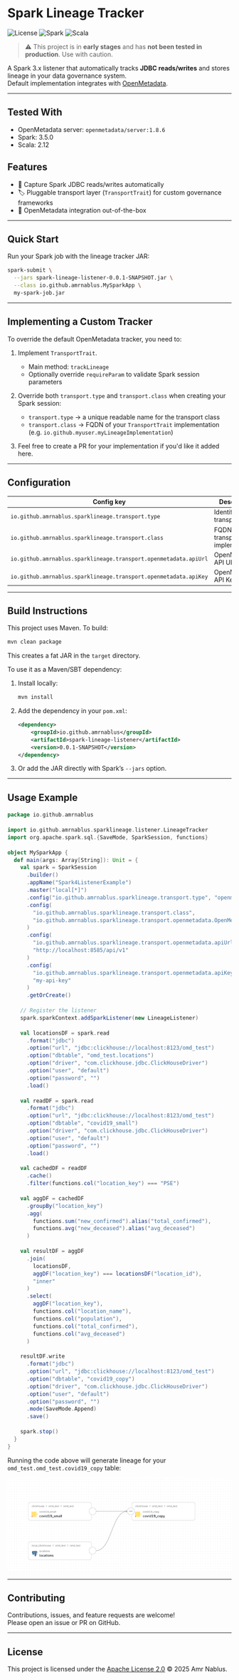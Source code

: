# Spark Lineage Tracker

![License](https://img.shields.io/github/license/amrnablus/spark-lineage-tracker)
![Spark](https://img.shields.io/badge/spark-3.5.0-blue)
![Scala](https://img.shields.io/badge/scala-2.12-red)

> ⚠️ This project is in **early stages** and has **not been tested in production**. Use with caution.

A Spark 3.x listener that automatically tracks **JDBC reads/writes** and stores lineage in your data governance system.  
Default implementation integrates with [OpenMetadata](https://open-metadata.org/).

---
## Tested With

- OpenMetadata server: `openmetadata/server:1.8.6`
- Spark: 3.5.0
- Scala: 2.12

## Features
- 📡 Capture Spark JDBC reads/writes automatically
- 🏷️ Pluggable transport layer (`TransportTrait`) for custom governance frameworks
- 🔌 OpenMetadata integration out-of-the-box

---

## Quick Start

Run your Spark job with the lineage tracker JAR:

```bash
spark-submit \
  --jars spark-lineage-listener-0.0.1-SNAPSHOT.jar \
  --class io.github.amrnablus.MySparkApp \
  my-spark-job.jar
```

---

## Implementing a Custom Tracker

To override the default OpenMetadata tracker, you need to:

1. Implement `TransportTrait`.
    - Main method: `trackLineage`
    - Optionally override `requireParam` to validate Spark session parameters

2. Override both `transport.type` and `transport.class` when creating your Spark session:
    - `transport.type` → a unique readable name for the transport class
    - `transport.class` → FQDN of your `TransportTrait` implementation (e.g. `io.github.myuser.myLineageImplementation`)

3. Feel free to create a PR for your implementation if you'd like it added here.

---

## Configuration

| Config key | Description | Example |
|------------|-------------|---------|
| `io.github.amrnablus.sparklineage.transport.type` | Identifier for transport | `openmetadata` |
| `io.github.amrnablus.sparklineage.transport.class` | FQDN of your transport implementation | `io.github.amrnablus.sparklineage.transport.openmetadata.OpenMetadataLineageClient` |
| `io.github.amrnablus.sparklineage.transport.openmetadata.apiUrl` | OpenMetadata API URL | `http://localhost:8585/api/v1` |
| `io.github.amrnablus.sparklineage.transport.openmetadata.apiKey` | OpenMetadata API Key | `my-api-key` |

---

## Build Instructions

This project uses Maven. To build:

```bash
mvn clean package
```

This creates a fat JAR in the `target` directory.

To use it as a Maven/SBT dependency:

1. Install locally:
   ```bash
   mvn install
   ```
2. Add the dependency in your `pom.xml`:
   ```xml
   <dependency>
       <groupId>io.github.amrnablus</groupId>
       <artifactId>spark-lineage-listener</artifactId>
       <version>0.0.1-SNAPSHOT</version>
   </dependency>
   ```
3. Or add the JAR directly with Spark’s `--jars` option.

---

## Usage Example

```scala
package io.github.amrnablus

import io.github.amrnablus.sparklineage.listener.LineageTracker
import org.apache.spark.sql.{SaveMode, SparkSession, functions}

object MySparkApp {
  def main(args: Array[String]): Unit = {
    val spark = SparkSession
      .builder()
      .appName("Spark4ListenerExample")
      .master("local[*]")
      .config("io.github.amrnablus.sparklineage.transport.type", "openmetadata")
      .config(
        "io.github.amrnablus.sparklineage.transport.class",
        "io.github.amrnablus.sparklineage.transport.openmetadata.OpenMetadataLineageClient"
      )
      .config(
        "io.github.amrnablus.sparklineage.transport.openmetadata.apiUrl",
        "http://localhost:8585/api/v1"
      )
      .config(
        "io.github.amrnablus.sparklineage.transport.openmetadata.apiKey",
        "my-api-key"
      )
      .getOrCreate()

    // Register the listener
    spark.sparkContext.addSparkListener(new LineageListener)

    val locationsDF = spark.read
      .format("jdbc")
      .option("url", "jdbc:clickhouse://localhost:8123/omd_test")
      .option("dbtable", "omd_test.locations")
      .option("driver", "com.clickhouse.jdbc.ClickHouseDriver")
      .option("user", "default")
      .option("password", "")
      .load()

    val readDF = spark.read
      .format("jdbc")
      .option("url", "jdbc:clickhouse://localhost:8123/omd_test")
      .option("dbtable", "covid19_small")
      .option("driver", "com.clickhouse.jdbc.ClickHouseDriver")
      .option("user", "default")
      .option("password", "")
      .load()

    val cachedDF = readDF
      .cache()
      .filter(functions.col("location_key") === "PSE")

    val aggDF = cachedDF
      .groupBy("location_key")
      .agg(
        functions.sum("new_confirmed").alias("total_confirmed"),
        functions.avg("new_deceased").alias("avg_deceased")
      )

    val resultDF = aggDF
      .join(
        locationsDF,
        aggDF("location_key") === locationsDF("location_id"),
        "inner"
      )
      .select(
        aggDF("location_key"),
        functions.col("location_name"),
        functions.col("population"),
        functions.col("total_confirmed"),
        functions.col("avg_deceased")
      )

    resultDF.write
      .format("jdbc")
      .option("url", "jdbc:clickhouse://localhost:8123/omd_test")
      .option("dbtable", "covid19_copy")
      .option("driver", "com.clickhouse.jdbc.ClickHouseDriver")
      .option("user", "default")
      .option("password", "")
      .mode(SaveMode.Append)
      .save()

    spark.stop()
  }
}
```

Running the code above will generate lineage for your `omd_test.omd_test.covid19_copy` table:

![img.png](img.png)

---

## Contributing

Contributions, issues, and feature requests are welcome!  
Please open an issue or PR on GitHub.

---

## License

This project is licensed under the [Apache License 2.0](LICENSE) © 2025 Amr Nablus.
